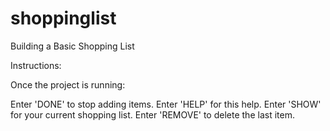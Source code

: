 # shoppinglist
Building a Basic Shopping List

Instructions:

Once the project is running:

Enter 'DONE' to stop adding items.
Enter 'HELP' for this help.
Enter 'SHOW' for your current shopping list.
Enter 'REMOVE' to delete the last item.
